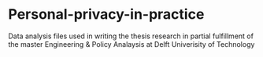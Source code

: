 # Personal-privacy-in-practice
Data analysis files used in writing the thesis research in partial fulfillment of the master Engineering &amp; Policy Analaysis at Delft Univerisity of Technology
